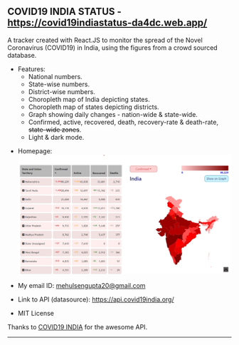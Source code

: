 ## COVID19 INDIA STATUS - https://covid19indiastatus-da4dc.web.app/

A tracker created with React.JS to monitor the spread of the Novel Coronavirus (COVID19) in India,
using the figures from a crowd sourced database.

- Features:
  - National numbers.
  - State-wise numbers.
  - District-wise numbers.
  - Choropleth map of India depicting states.
  - Choropleth map of states depicting districts.
  - Graph showing daily changes - nation-wide & state-wide.
  - Confirmed, active, recovered, death, recovery-rate & death-rate, ~~state-wide zones~~.
  - Light & dark mode.

* Homepage: ![Website homepage](./public/website-homepage.jpg "Website Homepage")

* My email ID: mehulsengupta20@gmail.com

* Link to API (datasource): https://api.covid19india.org/

* MIT License

Thanks to [COVID19 INDIA](https://api.covid19india.org/) for the awesome API.

---
